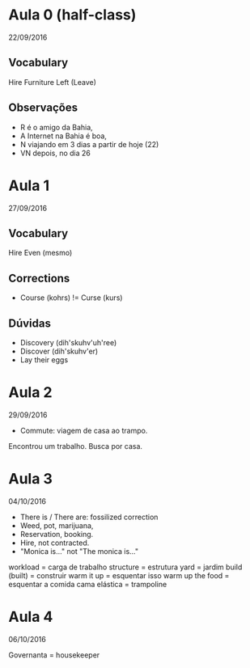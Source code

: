 # Aula 0 (half-class)
22/09/2016

## Vocabulary

Hire
Furniture
Left (Leave)

## Observações

* R é o amigo da Bahia,
* A Internet na Bahia é boa,
* N viajando em 3 dias a partir de hoje (22)
* VN depois, no dia 26

# Aula 1
27/09/2016

## Vocabulary

Hire
Even (mesmo)

## Corrections

* Course (kohrs) !=  Curse (kurs)

## Dúvidas

* Discovery (dih'skuhv'uh'ree)
* Discover (dih'skuhv'er)
* Lay their eggs

# Aula 2
29/09/2016

* Commute: viagem de casa ao trampo.

Encontrou um trabalho.
Busca por casa.

# Aula 3
04/10/2016

* There is / There are: fossilized correction
* Weed, pot, marijuana, 
* Reservation, booking.
* Hire, not contracted.
* "Monica is..." not "The monica is..."

workload = carga de trabalho
structure = estrutura
yard = jardim
build (built) = construir
warm it up = esquentar isso
warm up the food = esquentar a comida
cama elástica = trampoline

# Aula 4
06/10/2016

Governanta = housekeeper
